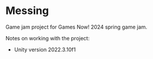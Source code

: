 # Messing

Game jam project for Games Now! 2024 spring game jam.

Notes on working with the project:
- Unity version 2022.3.10f1
